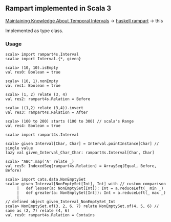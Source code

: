 ## Rampart implemented in Scala 3

[Maintaining Knowledge About Temporal Intervals](https://urresearch.rochester.edu/institutionalPublicationPublicView.action?institutionalItemId=10115&versionNumber=1) -> [haskell rampart](https://hackage.haskell.org/package/rampart-2.0.0.0/docs/Rampart.html) -> this

Implemented as type class.

### Usage
```
scala> import rampart4s.Interval
scala> import Interval.{*, given} 

scala> (10, 10).isEmpty
val res0: Boolean = true

scala> (10, 1).nonEmpty
val res1: Boolean = true

scala> (1, 2) relate (3, 4)
val res2: rampart4s.Relation = Before

scala> ((1,2) relate (3,4)).invert
val res3: rampart4s.Relation = After

scala> (100 to 200) starts (100 to 300) // scala's Range
val res4: Boolean = true

scala> import rampart4s.Interval

scala> given Interval[Char, Char] = Interval.pointInstance[Char] // single value
lazy val given_Interval_Char_Char: rampart4s.Interval[Char, Char]

scala> "ABC".map('A' relate _)
val res5: IndexedSeq[rampart4s.Relation] = ArraySeq(Equal, Before, Before)

scala> import cats.data.NonEmptySet
scala> given Interval[NonEmptySet[Int], Int] with // custom comparison 
     |   def lesser(a: NonEmptySet[Int]): Int = a.reduceLeft(_ min _)
     |   def greater(a: NonEmptySet[Int]): Int = a.reduceLeft(_ max _)
     | 
// defined object given_Interval_NonEmptySet_Int
scala> NonEmptySet.of(3, 2, 6, 7) relate NonEmptySet.of(4, 5, 6) // same as (2, 7) relate (4, 6)
val res0: rampart4s.Relation = Contains
```